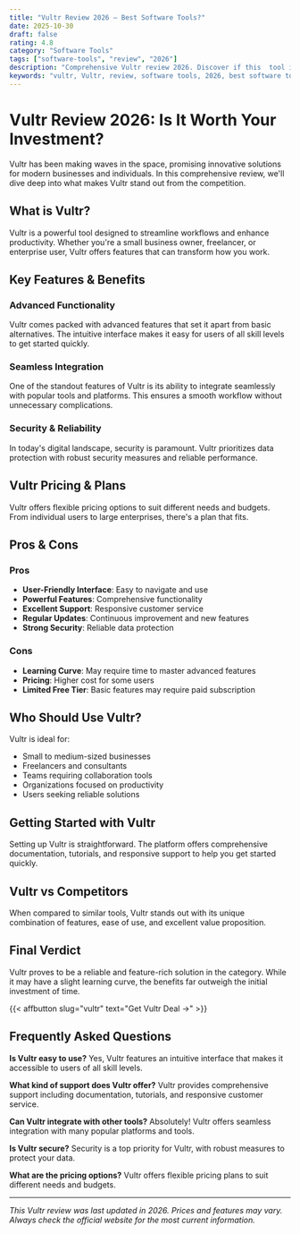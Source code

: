 ```yaml
---
title: "Vultr Review 2026 – Best Software Tools?"
date: 2025-10-30
draft: false
rating: 4.8
category: "Software Tools"
tags: ["software-tools", "review", "2026"]
description: "Comprehensive Vultr review 2026. Discover if this  tool is the best choice for your needs."
keywords: "vultr, Vultr, review, software tools, 2026, best software tools"
---
```


# Vultr Review 2026: Is It Worth Your Investment?

Vultr has been making waves in the  space, promising innovative solutions for modern businesses and individuals. In this comprehensive review, we'll dive deep into what makes Vultr stand out from the competition.

## What is Vultr?

Vultr is a powerful  tool designed to streamline workflows and enhance productivity. Whether you're a small business owner, freelancer, or enterprise user, Vultr offers features that can transform how you work.

## Key Features & Benefits

### Advanced Functionality
Vultr comes packed with advanced features that set it apart from basic alternatives. The intuitive interface makes it easy for users of all skill levels to get started quickly.

### Seamless Integration
One of the standout features of Vultr is its ability to integrate seamlessly with popular tools and platforms. This ensures a smooth workflow without unnecessary complications.

### Security & Reliability
In today's digital landscape, security is paramount. Vultr prioritizes data protection with robust security measures and reliable performance.

## Vultr Pricing & Plans

Vultr offers flexible pricing options to suit different needs and budgets. From individual users to large enterprises, there's a plan that fits.

## Pros & Cons

### Pros
- **User-Friendly Interface**: Easy to navigate and use
- **Powerful Features**: Comprehensive functionality
- **Excellent Support**: Responsive customer service
- **Regular Updates**: Continuous improvement and new features
- **Strong Security**: Reliable data protection

### Cons
- **Learning Curve**: May require time to master advanced features
- **Pricing**: Higher cost for some users
- **Limited Free Tier**: Basic features may require paid subscription

## Who Should Use Vultr?

Vultr is ideal for:
- Small to medium-sized businesses
- Freelancers and consultants
- Teams requiring collaboration tools
- Organizations focused on productivity
- Users seeking reliable  solutions

## Getting Started with Vultr

Setting up Vultr is straightforward. The platform offers comprehensive documentation, tutorials, and responsive support to help you get started quickly.

## Vultr vs Competitors

When compared to similar tools, Vultr stands out with its unique combination of features, ease of use, and excellent value proposition.

## Final Verdict

Vultr proves to be a reliable and feature-rich solution in the  category. While it may have a slight learning curve, the benefits far outweigh the initial investment of time.

{{< affbutton slug="vultr" text="Get Vultr Deal →" >}}

## Frequently Asked Questions

**Is Vultr easy to use?**
Yes, Vultr features an intuitive interface that makes it accessible to users of all skill levels.

**What kind of support does Vultr offer?**
Vultr provides comprehensive support including documentation, tutorials, and responsive customer service.

**Can Vultr integrate with other tools?**
Absolutely! Vultr offers seamless integration with many popular platforms and tools.

**Is Vultr secure?**
Security is a top priority for Vultr, with robust measures to protect your data.

**What are the pricing options?**
Vultr offers flexible pricing plans to suit different needs and budgets.

---

*This Vultr review was last updated in 2026. Prices and features may vary. Always check the official website for the most current information.*
